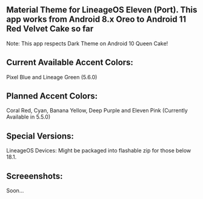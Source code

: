 Material Theme for LineageOS Eleven (Port). This app works from Android 8.x Oreo to Android 11 Red Velvet Cake so far
---------------------------------------------------------------------------------------------------------------------
Note: This app respects Dark Theme on Android 10 Queen Cake!

Current Available Accent Colors: 
---------------------------------------------------------------------------------------------------------------------
Pixel Blue and Lineage Green (5.6.0)

Planned Accent Colors:
---------------------------------------------------------------------------------------------------------------------
Coral Red, Cyan, Banana Yellow, Deep Purple and Eleven Pink (Currently Available in 5.5.0)

Special Versions:
---------------------------------------------------------------------------------------------------------------------
LineageOS Devices: Might be packaged into flashable zip for those below 18.1.


Screeenshots:
---------------------------------------------------------------------------------------------------------------------
Soon...
